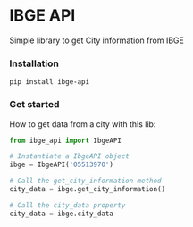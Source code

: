 # IBGE API
Simple library to get City information from IBGE

### Installation
```
pip install ibge-api
```

### Get started
How to get data from a city with this lib:

```Python
from ibge_api import IbgeAPI

# Instantiate a IbgeAPI object
ibge = IbgeAPI('05513970')

# Call the get_city_information method
city_data = ibge.get_city_information()

# Call the city_data property
city_data = ibge.city_data
```